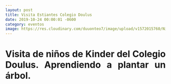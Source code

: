 ```yaml
---
layout: post
title: Visita Estiantes Colegio Doulus
date: 2019-10-24 00:00:01 -0600
category: eventos
image: https://res.cloudinary.com/duuonteo7/image/upload/v1572015760/Ni%C3%B1os%20doluos/WhatsApp_Image_2019-10-24_at_17.50.23.jpg
---
```


<head>
	
</head>
<body>

<body>
<h1 style="text-align: justify;">Visita de ni&ntilde;os de Kinder del Colegio Doulus. Aprendiendo a plantar un &aacute;rbol.</h1>

<p><img alt="" src="https://res.cloudinary.com/duuonteo7/image/upload/v1572015760/Ni%C3%B1os%20doluos/WhatsApp_Image_2019-10-24_at_17.50.23.jpg" /></p>

<p><img alt="" src="https://res.cloudinary.com/duuonteo7/image/upload/v1572015759/Ni%C3%B1os%20doluos/WhatsApp_Image_2019-10-24_at_10.11.36.jpg" /></p>

<p><img alt="" src="https://res.cloudinary.com/duuonteo7/image/upload/v1572015759/Ni%C3%B1os%20doluos/WhatsApp_Image_2019-10-24_at_17.47.37_2.jpg" /></p>

<p><img alt="" src="https://res.cloudinary.com/duuonteo7/image/upload/v1572015758/Ni%C3%B1os%20doluos/WhatsApp_Image_2019-10-24_at_17.47.37_1.jpg" /></p>

<p><img alt="" src="https://res.cloudinary.com/duuonteo7/image/upload/v1572015758/Ni%C3%B1os%20doluos/WhatsApp_Image_2019-10-24_at_17.47.37.jpg" /></p>

<p>&nbsp;</p>
</body>
</html>

